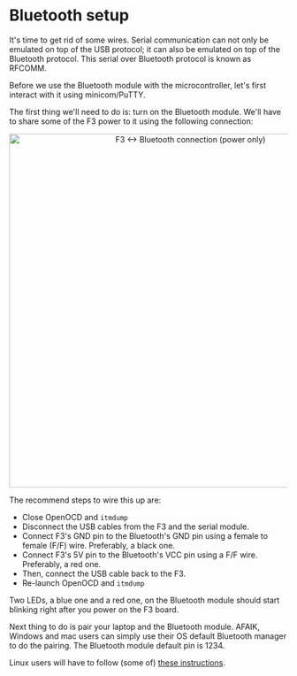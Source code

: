 # Bluetooth setup

It's time to get rid of some wires. Serial communication can not only be emulated on top of the USB
protocol; it can also be emulated on top of the Bluetooth protocol. This serial over Bluetooth
protocol is known as RFCOMM.

Before we use the Bluetooth module with the microcontroller, let's first interact with it using
minicom/PuTTY.

The first thing we'll need to do is: turn on the Bluetooth module. We'll have to share some of the
F3 power to it using the following connection:

<p align="center">
<img height=640 title="F3 <-> Bluetooth connection (power only)" src="../assets/f3-bluetooth-power-only.png">
</p>

The recommend steps to wire this up are:

- Close OpenOCD and `itmdump`
- Disconnect the USB cables from the F3 and the serial module.
- Connect F3's GND pin to the Bluetooth's GND pin using a female to female (F/F) wire. Preferably, a
  black one.
- Connect F3's 5V pin to the Bluetooth's VCC pin using a F/F wire. Preferably, a red one.
- Then, connect the USB cable back to the F3.
- Re-launch OpenOCD and `itmdump`

Two LEDs, a blue one and a red one, on the Bluetooth module should start blinking right after you
power on the F3 board.

Next thing to do is pair your laptop and the Bluetooth module. AFAIK, Windows and mac users can
simply use their OS default Bluetooth manager to do the pairing. The Bluetooth module default pin
is 1234.

Linux users will have to follow (some of) [these instructions].

[these instructions]: /12-bluetooth-setup/linux.html
